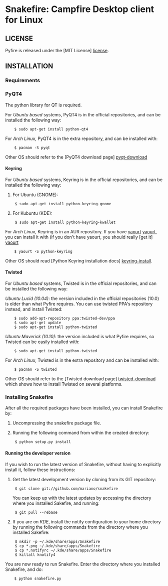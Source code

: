 # Snakefire: Campfire Desktop client for Linux #

## LICENSE ##

Pyfire is released under the [MIT License] [license].

## INSTALLATION ##

### Requirements ###

### PyQT4 ###

The python library for QT is required.

For *Ubuntu based* systems, PyQT4 is in the official repositories, and can be
installed the following way:

		$ sudo apt-get install python-qt4

For *Arch Linux*, PyQT4 is in the extra repository, and can be installed with:

		$ pacman -S pyqt

Other OS should refer to the [PyQT4 download page] [pyqt-download]

#### Keyring ####

For *Ubuntu based* systems, Keyring is in the official repositories, and can be
installed the following way:

1. For Ubuntu (GNOME):

		$ sudo apt-get install python-keyring-gnome

1. For Kubuntu (KDE):

		$ sudo apt-get install python-keyring-kwallet

For *Arch Linux*, Keyring is in an AUR repository. If you have [yaourt] [yaourt],
you can install it with (if you don't have yaourt, you should really 
[get it] [yaourt]

		$ yaourt -S python-keyring

Other OS should read [Python Keyring installation docs] [keyring-install].

#### Twisted ####

For *Ubuntu based* systems, Twisted is in the official repositories, and can be
installed the following way:

*Ubuntu Lucid (10.04)*: the version included in the official repositories (10.0)
is older than what Pyfire requires. You can use twisted PPA's repository
instead, and install Twisted:

		$ sudo add-apt-repository ppa:twisted-dev/ppa
		$ sudo apt-get update
		$ sudo apt-get install python-twisted

*Ubuntu Maverick (10.10)*: the version included is what Pyfire requires, so
Twisted can be easily installed with:

		$ sudo apt-get install python-twisted

For *Arch Linux*, Twisted is in the extra repository and can be installed with:

		$ pacman -S twisted

Other OS should refer to the [Twisted download page] [twisted-download] which
shows how to install Twisted on several platforms. 

### Installing Snakefire ###

After all the required packages have been installed, you can install
Snakefire by:

1. Uncompressing the snakefire package file.
2. Running the following command from within the created directory:

		$ python setup.py install

#### Running the developer version ####

If you wish to run the latest version of Snakefire, without having to
explicitly install it, follow these instructions:

1. Get the latest development version by cloning from its GIT repository:

		$ git clone git://github.com/mariano/snakefire

   You can keep up with the latest updates by accessing the directory where
   you installed Sakefire, and running:

		$ git pull --rebase

2. If you are on *KDE*, install the notify configuration to your home directory
   by running the following commands from the directory where you installed
   Sakefire:

		$ mkdir -p ~/.kde/share/apps/Snakefire
		$ cp *.png ~/.kde/share/apps/Snakefire
		$ cp *.notifyrc ~/.kde/share/apps/Snakefire
		$ killall knotify4

You are now ready to run Snakefire. Enter the directory where you installed
Snakefire, and do:

		$ python snakefire.py

[license]: http://www.opensource.org/licenses/mit-license.php
[pyqt-download]: http://www.riverbankcomputing.co.uk/software/pyqt/download
[pyfire-readme]: http://github.com/mariano/pyfire#readme
[yaourt]: http://wiki.archlinux.org/index.php/Yaourt
[keyring-install]: http://pypi.python.org/pypi/keyring/#installation-instructions
[twisted]: http://twistedmatrix.com
[twisted-download]: http://twistedmatrix.com/trac/wiki/Downloads
